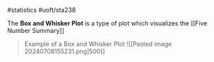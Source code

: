 #statistics 
#uoft/sta238 

The **Box and Whisker Plot** is a type of plot which visualizes the [[Five Number Summary]]

> Example of a Box and Whisker Plot
> 	![[Pasted image 20240708155231.png|500]]
